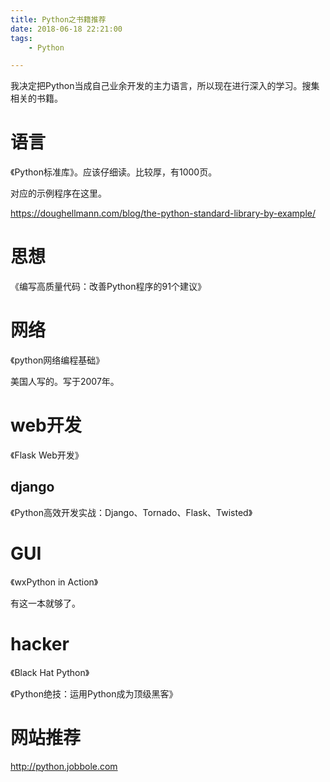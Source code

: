 ```yaml
---
title: Python之书籍推荐
date: 2018-06-18 22:21:00
tags:
	- Python

---
```




我决定把Python当成自己业余开发的主力语言，所以现在进行深入的学习。搜集相关的书籍。



# 语言

《Python标准库》。应该仔细读。比较厚，有1000页。

对应的示例程序在这里。

https://doughellmann.com/blog/the-python-standard-library-by-example/

# 思想

《编写高质量代码：改善Python程序的91个建议》

# 网络

《python网络编程基础》

美国人写的。写于2007年。



# web开发

《Flask Web开发》

## django

《Python高效开发实战：Django、Tornado、Flask、Twisted》



# GUI

《wxPython in Action》

有这一本就够了。



# hacker

《Black Hat Python》

《Python绝技：运用Python成为顶级黑客》



# 网站推荐

http://python.jobbole.com



